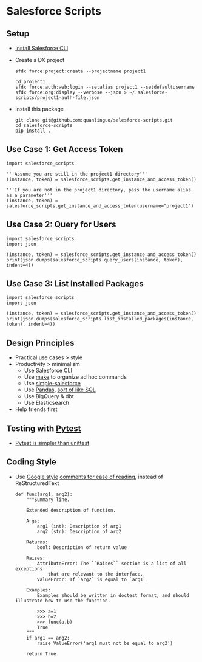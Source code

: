 #  Salesforce Scripts

##  Setup

 *  [Install Salesforce CLI](https://developer.salesforce.com/docs/atlas.en-us.sfdx_setup.meta/sfdx_setup/sfdx_setup_install_cli.htm)

 *  Create a DX project
    ```
    sfdx force:project:create --projectname project1

    cd project1
    sfdx force:auth:web:login --setalias project1 --setdefaultusername
    sfdx force:org:display --verbose --json > ~/.salesforce-scripts/project1-auth-file.json
    ```
 *  Install this package
    ```
    git clone git@github.com:quanlinguo/salesforce-scripts.git
    cd salesforce-scripts
    pip install .
    ```

##  Use Case 1: Get Access Token

    import salesforce_scripts

    '''Assume you are still in the project1 directory'''
    (instance, token) = salesforce_scripts.get_instance_and_access_token()

    '''If you are not in the project1 directory, pass the username alias as a parameter'''
    (instance, token) = salesforce_scripts.get_instance_and_access_token(username="project1")

##  Use Case 2: Query for Users

    import salesforce_scripts
    import json

    (instance, token) = salesforce_scripts.get_instance_and_access_token()
    print(json.dumps(salesforce_scripts.query_users(instance, token), indent=4))
    

##  Use Case 3: List Installed Packages

    import salesforce_scripts
    import json

    (instance, token) = salesforce_scripts.get_instance_and_access_token()
    print(json.dumps(salesforce_scripts.list_installed_packages(instance, token), indent=4))

## Design Principles

 *  Practical use cases > style
 *  Productivity > minimalism
    -  Use Salesforce CLI
    -  Use [make](https://www.gnu.org/software/make/) to organize ad hoc commands
    -  Use [simple-salesforce](https://github.com/simple-salesforce/simple-salesforce)
    -  Use [Pandas](https://pandas.pydata.org/pandas-docs/version/0.15/tutorials.html), [sort of like SQL](https://towardsdatascience.com/pandas-vs-sql-compared-with-examples-3f14db65c06f)
    -  Use BigQuery & dbt
    -  Use Elasticsearch
 *  Help friends first

##  Testing with [Pytest](https://docs.pytest.org/en/7.1.x/how-to/index.html)

 *  [Pytest is simpler than unittest](https://www.pythonpool.com/python-unittest-vs-pytest/)

##  Coding Style

 *  Use [Google style](https://google.github.io/styleguide/pyguide.html) [comments for ease of reading](https://queirozf.com/entries/python-docstrings-reference-examples), instead of ReStructuredText
    ```
    def func(arg1, arg2):
        """Summary line.

        Extended description of function.

        Args:
            arg1 (int): Description of arg1
            arg2 (str): Description of arg2

        Returns:
            bool: Description of return value

        Raises:
            AttributeError: The ``Raises`` section is a list of all exceptions
                that are relevant to the interface.
            ValueError: If `arg2` is equal to `arg1`.

        Examples:
            Examples should be written in doctest format, and should illustrate how to use the function.

            >>> a=1
            >>> b=2
            >>> func(a,b)
            True
        """
        if arg1 == arg2:
            raise ValueError('arg1 must not be equal to arg2')

        return True
    ```
